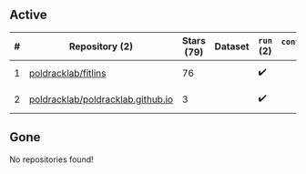 ## Active
| # | Repository (2) | Stars (79) | Dataset | `run` (2) | `containers-run` | Last Modified |
| --- | --- | --- | --- | --- | --- | --- |
| 1 | [poldracklab/fitlins](https://github.com/poldracklab/fitlins) | 76 |  | :heavy_check_mark: |  | 2025-08-12 23:04:09+00:00 |
| 2 | [poldracklab/poldracklab.github.io](https://github.com/poldracklab/poldracklab.github.io) | 3 |  | :heavy_check_mark: |  | 2025-07-24 15:33:25+00:00 |

## Gone
No repositories found!
